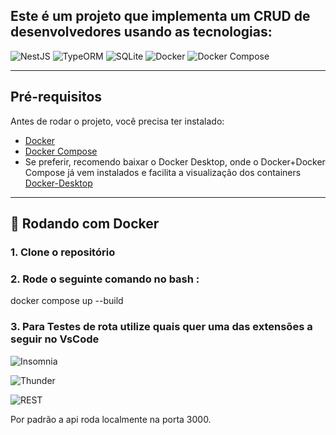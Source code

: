 ## Este é um projeto que implementa um CRUD  de desenvolvedores usando as tecnologias:  
![NestJS](https://img.shields.io/badge/NestJS-%23E0234E.svg?style=for-the-badge&logo=nestjs&logoColor=white)
![TypeORM](https://img.shields.io/badge/ORM-TypeORM-blueviolet?style=for-the-badge)
![SQLite](https://img.shields.io/badge/SQLite-07405E?style=for-the-badge&logo=sqlite&logoColor=white)
![Docker](https://img.shields.io/badge/Docker-2496ED?style=for-the-badge&logo=docker&logoColor=white)
![Docker Compose](https://img.shields.io/badge/Docker--Compose-000000?style=for-the-badge&logo=docker&logoColor=white)



---

## Pré-requisitos

Antes de rodar o projeto, você precisa ter instalado:

- [Docker](https://www.docker.com/)
- [Docker Compose](https://docs.docker.com/compose/)
- Se preferir, recomendo baixar o Docker Desktop, onde o Docker+Docker Compose já vem instalados e facilita a visualização dos containers [Docker-Desktop](https://docs.docker.com/desktop/)

---

## 🐳 Rodando com Docker

### 1. Clone o repositório
### 2. Rode o seguinte comando no bash : 
  docker compose up --build

### 3. Para Testes de rota utilize quais quer uma das extensões a seguir no VsCode
<!-- Insomnia -->
![Insomnia](https://img.shields.io/badge/-transparent?style=for-the-badge&logo=insomnia&logoColor=white&label=)

<!-- Thunder Client (emoji simulado) -->
![Thunder](https://img.shields.io/badge/-⚡-000000?style=for-the-badge&label=)

<!-- REST Client (emoji simulado) -->
![REST](https://img.shields.io/badge/-🌐-blue?style=for-the-badge&label=)


Por padrão a api roda localmente na porta 3000. 


